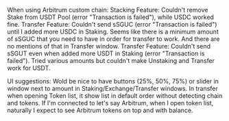 When using Arbitrum custom chain:
Stacking Feature: Couldn't remove Stake from USDT Pool (error "Transaction is failed"), while USDC worked fine.
Transfer Feature: Couldn't send sSGUC (error "Transaction is failed") until I added more USDC in Staking. Seems like there is a minimum amount of sSGUC that you need to have in order for transfer to work. And there are no mentions of that in Transfer window.
Transfer Feature: Couldn't send sSGUT even when added more USDT in Staking (error "Transaction is failed"). Tried various amounts but couldn't make Unstaking and Transfer work for USDT.

UI suggestions:
Wold be nice to have buttons (25%, 50%, 75%) or slider in window next to amount in Staking/Exchange/Transfer windows.
In transfer when opening Token list, it show list in default order without detecting chain and tokens. If I'm connected to let's say Arbitrum, when I open token list, naturally I expect to see Arbitrum tokens on top and with balance.

